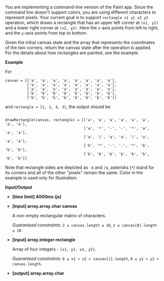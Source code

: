 ﻿You are implementing a command-line version of the Paint app. Since the command line doesn't support colors, you are using different characters to represent pixels. Your current goal is to support `rectangle x1 y1 x2 y2` operation, which draws a rectangle that has an upper left corner at `(x1, y1)` and a lower right corner at `(x2, y2)`. Here the `x`-axis points from left to right, and the `y`-axis points from top to bottom.

Given the initial canvas state and the array that represents the coordinates of the two corners, return the canvas state after the operation is applied. For the details about how rectangles are painted, see the example.

**Example**

For

```
canvas = [['a', 'a', 'a', 'a', 'a', 'a', 'a', 'a'],
          ['a', 'a', 'a', 'a', 'a', 'a', 'a', 'a'],
          ['a', 'a', 'a', 'a', 'a', 'a', 'a', 'a'],
          ['b', 'b', 'b', 'b', 'b', 'b', 'b', 'b'],
          ['b', 'b', 'b', 'b', 'b', 'b', 'b', 'b']]

```

and `rectangle = [1, 1, 4, 3]`, the output should be

```

drawRectangle(canvas, rectangle) = [['a', 'a', 'a', 'a', 'a', 'a', 'a', 'a'],
                                    ['a', '*', '-', '-', '*', 'a', 'a', 'a'],
                                    ['a', '|', 'a', 'a', '|', 'a', 'a', 'a'],
                                    ['b', '*', '-', '-', '*', 'b', 'b', 'b'],
                                    ['b', 'b', 'b', 'b', 'b', 'b', 'b', 'b']]

```

Note that rectangle sides are depicted as `-`s and `|`s, asterisks (`*`) stand for its corners and all of the other "pixels" remain the same. Color in the example is used only for illustration.

**Input/Output**

*   **[time limit] 4000ms (js)**

*   **[input] array.array.char canvas**

    A non-empty rectangular matrix of characters.

    _Guaranteed constraints:_
    `2 ≤ canvas.length ≤ 10`,
    `2 ≤ canvas[0].length ≤ 10`.

*   **[input] array.integer rectangle**

    Array of four integers - `[x1, y1, x2, y2]`.

    _Guaranteed constraints:_
    `0 ≤ x1 < x2 < canvas[i].length`,
    `0 ≤ y1 < y2 < canvas.length`.

*   **[output] array.array.char**